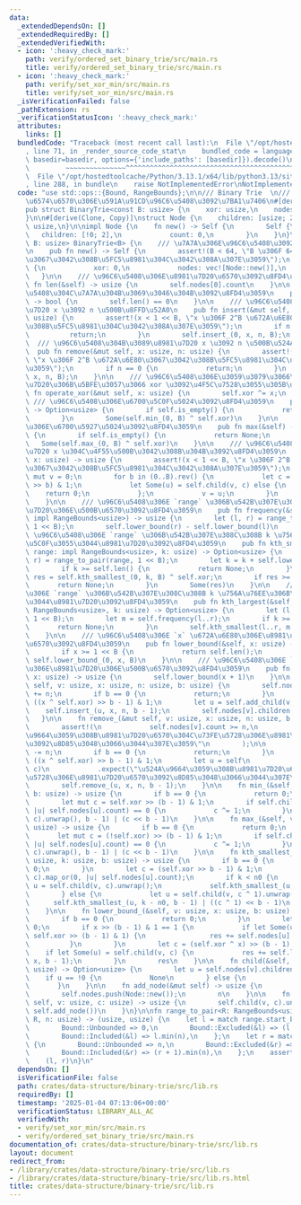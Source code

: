 ```yaml
---
data:
  _extendedDependsOn: []
  _extendedRequiredBy: []
  _extendedVerifiedWith:
  - icon: ':heavy_check_mark:'
    path: verify/ordered_set_binary_trie/src/main.rs
    title: verify/ordered_set_binary_trie/src/main.rs
  - icon: ':heavy_check_mark:'
    path: verify/set_xor_min/src/main.rs
    title: verify/set_xor_min/src/main.rs
  _isVerificationFailed: false
  _pathExtension: rs
  _verificationStatusIcon: ':heavy_check_mark:'
  attributes:
    links: []
  bundledCode: "Traceback (most recent call last):\n  File \"/opt/hostedtoolcache/Python/3.13.1/x64/lib/python3.13/site-packages/onlinejudge_verify/documentation/build.py\"\
    , line 71, in _render_source_code_stat\n    bundled_code = language.bundle(stat.path,\
    \ basedir=basedir, options={'include_paths': [basedir]}).decode()\n          \
    \         ~~~~~~~~~~~~~~~^^^^^^^^^^^^^^^^^^^^^^^^^^^^^^^^^^^^^^^^^^^^^^^^^^^^^^^^^^^^^^^^^^\n\
    \  File \"/opt/hostedtoolcache/Python/3.13.1/x64/lib/python3.13/site-packages/onlinejudge_verify/languages/rust.py\"\
    , line 288, in bundle\n    raise NotImplementedError\nNotImplementedError\n"
  code: "use std::ops::{Bound, RangeBounds};\n\n/// Binary Trie  \n/// \u975E\u8CA0\
    \u6574\u6570\u306E\u591A\u91CD\u96C6\u5408\u3092\u7BA1\u7406\n#[derive(Clone)]\n\
    pub struct BinaryTrie<const B: usize> {\n    xor: usize,\n    nodes: Vec<Node>,\n\
    }\n\n#[derive(Clone, Copy)]\nstruct Node {\n    children: [usize; 2],\n    count:\
    \ usize,\n}\n\nimpl Node {\n    fn new() -> Self {\n        Self {\n         \
    \   children: [!0; 2],\n            count: 0,\n        }\n    }\n}\n\nimpl<const\
    \ B: usize> BinaryTrie<B> {\n    /// \u7A7A\u306E\u96C6\u5408\u3092\u4F5C\u6210\
    \n    pub fn new() -> Self {\n        assert!(B < 64, \"B \u306F 64 \u672A\u6E80\
    \u3067\u3042\u308B\u5FC5\u8981\u304C\u3042\u308A\u307E\u3059\");\n        Self\
    \ {\n            xor: 0,\n            nodes: vec![Node::new()],\n        }\n \
    \   }\n\n    /// \u96C6\u5408\u306E\u8981\u7D20\u6570\u3092\u8FD4\u3059\n    pub\
    \ fn len(&self) -> usize {\n        self.nodes[0].count\n    }\n\n    /// \u96C6\
    \u5408\u304C\u7A7A\u304B\u3069\u3046\u304B\u3092\u8FD4\u3059\n    pub fn is_empty(&self)\
    \ -> bool {\n        self.len() == 0\n    }\n\n    /// \u96C6\u5408\u306B\u8981\
    \u7D20 x \u3092 n \u500B\u8FFD\u52A0\n    pub fn insert(&mut self, x: usize, n:\
    \ usize) {\n        assert!(x < 1 << B, \"x \u306F 2^B \u672A\u6E80\u3067\u3042\
    \u308B\u5FC5\u8981\u304C\u3042\u308A\u307E\u3059\");\n        if n == 0 {\n  \
    \          return;\n        }\n        self.insert_(0, x, n, B);\n    }\n\n  \
    \  /// \u96C6\u5408\u304B\u3089\u8981\u7D20 x \u3092 n \u500B\u524A\u9664\n  \
    \  pub fn remove(&mut self, x: usize, n: usize) {\n        assert!(x < 1 << B,\
    \ \"x \u306F 2^B \u672A\u6E80\u3067\u3042\u308B\u5FC5\u8981\u304C\u3042\u308A\u307E\
    \u3059\");\n        if n == 0 {\n            return;\n        }\n        self.remove_(0,\
    \ x, n, B);\n    }\n\n    /// \u96C6\u5408\u306E\u3059\u3079\u3066\u306E\u8981\
    \u7D20\u306B\u5BFE\u3057\u3066 xor \u3092\u4F5C\u7528\u3055\u305B\u308B\n    pub\
    \ fn operate_xor(&mut self, x: usize) {\n        self.xor ^= x;\n    }\n\n   \
    \ /// \u96C6\u5408\u306E\u6700\u5C0F\u5024\u3092\u8FD4\u3059\n    pub fn min(&self)\
    \ -> Option<usize> {\n        if self.is_empty() {\n            return None;\n\
    \        }\n        Some(self.min_(0, B) ^ self.xor)\n    }\n\n    /// \u96C6\u5408\
    \u306E\u6700\u5927\u5024\u3092\u8FD4\u3059\n    pub fn max(&self) -> Option<usize>\
    \ {\n        if self.is_empty() {\n            return None;\n        }\n     \
    \   Some(self.max_(0, B) ^ self.xor)\n    }\n\n    /// \u96C6\u5408\u306B\u8981\
    \u7D20 x \u304C\u4F55\u500B\u3042\u308B\u304B\u3092\u8FD4\u3059\n    pub fn count(&self,\
    \ x: usize) -> usize {\n        assert!(x < 1 << B, \"x \u306F 2^B \u672A\u6E80\
    \u3067\u3042\u308B\u5FC5\u8981\u304C\u3042\u308A\u307E\u3059\");\n        let\
    \ mut v = 0;\n        for b in (0..B).rev() {\n            let c = ((x ^ self.xor)\
    \ >> b) & 1;\n            let Some(u) = self.child(v, c) else {\n            \
    \    return 0;\n            };\n            v = u;\n        }\n        self.nodes[v].count\n\
    \    }\n\n    /// \u96C6\u5408\u306E `range` \u306B\u542B\u307E\u308C\u308B\u8981\
    \u7D20\u306E\u500B\u6570\u3092\u8FD4\u3059\n    pub fn frequency(&self, range:\
    \ impl RangeBounds<usize>) -> usize {\n        let (l, r) = range_to_pair(range,\
    \ 1 << B);\n        self.lower_bound(r) - self.lower_bound(l)\n    }\n\n    ///\
    \ \u96C6\u5408\u306E `range` \u306B\u542B\u307E\u308C\u308B k \u756A\u76EE\u306B\
    \u5C0F\u3055\u3044\u8981\u7D20\u3092\u8FD4\u3059\n    pub fn kth_smallest(&self,\
    \ range: impl RangeBounds<usize>, k: usize) -> Option<usize> {\n        let (l,\
    \ r) = range_to_pair(range, 1 << B);\n        let k = k + self.lower_bound(l);\n\
    \        if k >= self.len() {\n            return None;\n        }\n        let\
    \ res = self.kth_smallest_(0, k, B) ^ self.xor;\n        if res >= r {\n     \
    \       return None;\n        }\n        Some(res)\n    }\n\n    /// \u96C6\u5408\
    \u306E `range` \u306B\u542B\u307E\u308C\u308B k \u756A\u76EE\u306B\u5927\u304D\
    \u3044\u8981\u7D20\u3092\u8FD4\u3059\n    pub fn kth_largest(&self, range: impl\
    \ RangeBounds<usize>, k: usize) -> Option<usize> {\n        let (l, r) = range_to_pair(range,\
    \ 1 << B);\n        let m = self.frequency(l..r);\n        if k >= m {\n     \
    \       return None;\n        }\n        self.kth_smallest(l..r, m - k - 1)\n\
    \    }\n\n    /// \u96C6\u5408\u306E `x` \u672A\u6E80\u306E\u8981\u7D20\u306E\u500B\
    \u6570\u3092\u8FD4\u3059\n    pub fn lower_bound(&self, x: usize) -> usize {\n\
    \        if x >= 1 << B {\n            return self.len();\n        }\n       \
    \ self.lower_bound_(0, x, B)\n    }\n\n    /// \u96C6\u5408\u306E `x` \u4EE5\u4E0B\
    \u306E\u8981\u7D20\u306E\u500B\u6570\u3092\u8FD4\u3059\n    pub fn upper_bound(&self,\
    \ x: usize) -> usize {\n        self.lower_bound(x + 1)\n    }\n\n    fn insert_(&mut\
    \ self, v: usize, x: usize, n: usize, b: usize) {\n        self.nodes[v].count\
    \ += n;\n        if b == 0 {\n            return;\n        }\n        let c =\
    \ ((x ^ self.xor) >> b - 1) & 1;\n        let u = self.add_child(v, c);\n    \
    \    self.insert_(u, x, n, b - 1);\n        self.nodes[v].children[c] = u;\n \
    \   }\n\n    fn remove_(&mut self, v: usize, x: usize, n: usize, b: usize) {\n\
    \        assert!(\n            self.nodes[v].count >= n,\n            \"\u524A\
    \u9664\u3059\u308B\u8981\u7D20\u6570\u304C\u73FE\u5728\u306E\u8981\u7D20\u6570\
    \u3092\u8D85\u3048\u3066\u3044\u307E\u3059\"\n        );\n\n        self.nodes[v].count\
    \ -= n;\n        if b == 0 {\n            return;\n        }\n        let c =\
    \ ((x ^ self.xor) >> b - 1) & 1;\n        let u = self\n            .child(v,\
    \ c)\n            .expect(\"\u524A\u9664\u3059\u308B\u8981\u7D20\u6570\u304C\u73FE\
    \u5728\u306E\u8981\u7D20\u6570\u3092\u8D85\u3048\u3066\u3044\u307E\u3059\");\n\
    \        self.remove_(u, x, n, b - 1);\n    }\n\n    fn min_(&self, v: usize,\
    \ b: usize) -> usize {\n        if b == 0 {\n            return 0;\n        }\n\
    \        let mut c = self.xor >> (b - 1) & 1;\n        if self.child(v, c).map_or(0,\
    \ |u| self.nodes[u].count) == 0 {\n            c ^= 1;\n        }\n        self.min_(self.child(v,\
    \ c).unwrap(), b - 1) | (c << b - 1)\n    }\n\n    fn max_(&self, v: usize, b:\
    \ usize) -> usize {\n        if b == 0 {\n            return 0;\n        }\n \
    \       let mut c = (!self.xor) >> (b - 1) & 1;\n        if self.child(v, c).map_or(0,\
    \ |u| self.nodes[u].count) == 0 {\n            c ^= 1;\n        }\n        self.max_(self.child(v,\
    \ c).unwrap(), b - 1) | (c << b - 1)\n    }\n\n    fn kth_smallest_(&self, v:\
    \ usize, k: usize, b: usize) -> usize {\n        if b == 0 {\n            return\
    \ 0;\n        }\n        let c = (self.xor >> b - 1) & 1;\n        let n0 = self.child(v,\
    \ c).map_or(0, |u| self.nodes[u].count);\n        if k < n0 {\n            let\
    \ u = self.child(v, c).unwrap();\n            self.kth_smallest_(u, k, b - 1)\n\
    \        } else {\n            let u = self.child(v, c ^ 1).unwrap();\n      \
    \      self.kth_smallest_(u, k - n0, b - 1) | ((c ^ 1) << b - 1)\n        }\n\
    \    }\n\n    fn lower_bound_(&self, v: usize, x: usize, b: usize) -> usize {\n\
    \        if b == 0 {\n            return 0;\n        }\n        let mut res =\
    \ 0;\n        if x >> (b - 1) & 1 == 1 {\n            if let Some(u) = self.child(v,\
    \ self.xor >> (b - 1) & 1) {\n                res += self.nodes[u].count;\n  \
    \          }\n        }\n        let c = (self.xor ^ x) >> (b - 1) & 1;\n    \
    \    if let Some(u) = self.child(v, c) {\n            res += self.lower_bound_(u,\
    \ x, b - 1);\n        }\n        res\n    }\n\n    fn child(&self, v: usize, c:\
    \ usize) -> Option<usize> {\n        let u = self.nodes[v].children[c];\n    \
    \    if u == !0 {\n            None\n        } else {\n            Some(u)\n \
    \       }\n    }\n\n    fn add_node(&mut self) -> usize {\n        let n = self.nodes.len();\n\
    \        self.nodes.push(Node::new());\n        n\n    }\n\n    fn add_child(&mut\
    \ self, v: usize, c: usize) -> usize {\n        self.child(v, c).unwrap_or_else(||\
    \ self.add_node())\n    }\n}\n\nfn range_to_pair<R: RangeBounds<usize>>(range:\
    \ R, n: usize) -> (usize, usize) {\n    let l = match range.start_bound() {\n\
    \        Bound::Unbounded => 0,\n        Bound::Excluded(&l) => (l + 1).min(n),\n\
    \        Bound::Included(&l) => l.min(n),\n    };\n    let r = match range.end_bound()\
    \ {\n        Bound::Unbounded => n,\n        Bound::Excluded(&r) => r.min(n),\n\
    \        Bound::Included(&r) => (r + 1).min(n),\n    };\n    assert!(l <= r);\n\
    \    (l, r)\n}\n"
  dependsOn: []
  isVerificationFile: false
  path: crates/data-structure/binary-trie/src/lib.rs
  requiredBy: []
  timestamp: '2025-01-04 07:13:06+00:00'
  verificationStatus: LIBRARY_ALL_AC
  verifiedWith:
  - verify/set_xor_min/src/main.rs
  - verify/ordered_set_binary_trie/src/main.rs
documentation_of: crates/data-structure/binary-trie/src/lib.rs
layout: document
redirect_from:
- /library/crates/data-structure/binary-trie/src/lib.rs
- /library/crates/data-structure/binary-trie/src/lib.rs.html
title: crates/data-structure/binary-trie/src/lib.rs
---
```

